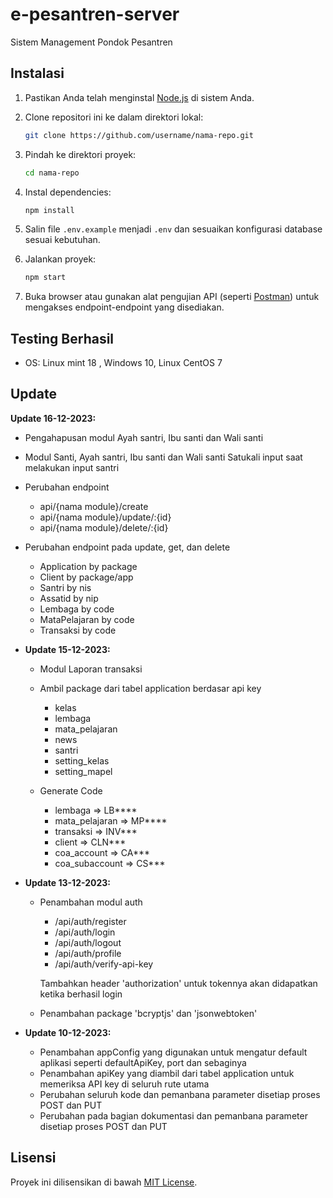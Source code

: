 # e-pesantren-server
Sistem Management Pondok Pesantren

## Instalasi

1. Pastikan Anda telah menginstal [Node.js](https://nodejs.org/) di sistem Anda.
2. Clone repositori ini ke dalam direktori lokal:

    ```bash
    git clone https://github.com/username/nama-repo.git
    ```

3. Pindah ke direktori proyek:

    ```bash
    cd nama-repo
    ```

4. Instal dependencies:

    ```bash
    npm install
    ```

5. Salin file `.env.example` menjadi `.env` dan sesuaikan konfigurasi database sesuai kebutuhan.

6. Jalankan proyek:

    ```bash
    npm start
    ```

7. Buka browser atau gunakan alat pengujian API (seperti [Postman](https://www.postman.com/)) untuk mengakses endpoint-endpoint yang disediakan.

## Testing Berhasil
- OS: Linux mint 18 , Windows 10, Linux CentOS 7

## Update

 **Update 16-12-2023:**
  - Pengahapusan modul Ayah santri, Ibu santi dan Wali santi
  - Modul Santi, Ayah santri, Ibu santi dan Wali santi Satukali input saat melakukan input santri
  - Perubahan endpoint
    - api/{nama module}/create
    - api/{nama module}/update/:{id}
    - api/{nama module}/delete/:{id}
  - Perubahan endpoint pada update, get, dan delete
    - Application by package
    - Client by package/app
    - Santri by nis
    - Assatid by nip
    - Lembaga by code
    - MataPelajaran by code
    - Transaksi by code
    

- **Update 15-12-2023:**
   - Modul Laporan transaksi
   - Ambil package dari tabel application berdasar api key

      - kelas
      - lembaga
      - mata_pelajaran
      - news
      - santri
      - setting_kelas
      - setting_mapel

   - Generate Code

      - lembaga => LB****
      - mata_pelajaran => MP****
      - transaksi => INV***
      - client => CLN***
      - coa_account => CA***
      - coa_subaccount => CS***


- **Update 13-12-2023:**
  - Penambahan modul auth
    - /api/auth/register
    - /api/auth/login
    - /api/auth/logout
    - /api/auth/profile
    - /api/auth/verify-api-key

    Tambahkan header 'authorization' untuk tokennya akan didapatkan ketika berhasil login

  - Penambahan package 'bcryptjs' dan 'jsonwebtoken'

- **Update 10-12-2023:**
  - Penambahan appConfig yang digunakan untuk mengatur default aplikasi seperti defaultApiKey, port dan sebaginya
  - Penambahan apiKey yang diambil dari tabel application untuk memeriksa API key di seluruh rute utama
  - Perubahan seluruh kode dan pemanbana parameter disetiap proses POST dan PUT
  - Perubahan pada bagian dokumentasi dan pemanbana parameter disetiap proses POST dan PUT


## Lisensi

Proyek ini dilisensikan di bawah [MIT License](LICENSE).

